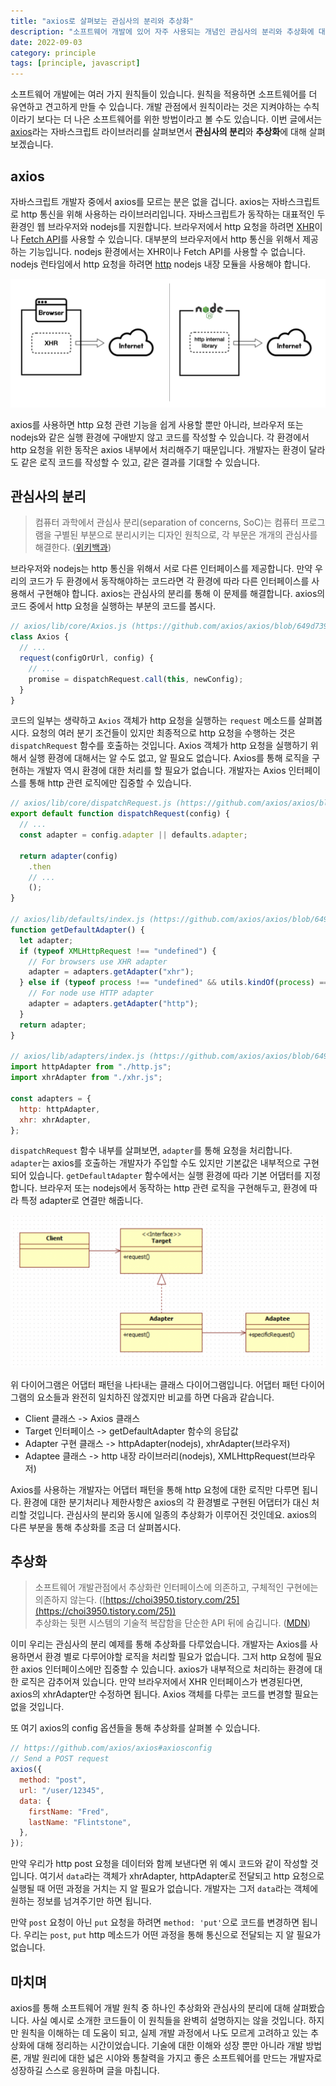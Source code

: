 ```yaml
---
title: "axios로 살펴보는 관심사의 분리와 추상화"
description: "소프트웨어 개발에 있어 자주 사용되는 개념인 관심사의 분리와 추상화에 대해서 axios의 코드를 예시로 보며 살펴봅니다."
date: 2022-09-03
category: principle
tags: [principle, javascript]
---
```


소프트웨어 개발에는 여러 가지 원칙들이 있습니다. 원칙을 적용하면 소프트웨어를 더 유연하고 견고하게 만들 수 있습니다. 개발 관점에서 원칙이라는 것은 지켜야하는 수칙이라기 보다는 더 나은 소프트웨어를 위한 방법이라고 볼 수도 있습니다. 이번 글에서는 [axios](https://github.com/axios/axios)라는 자바스크립트 라이브러리를 살펴보면서 **관심사의 분리**와 **추상화**에 대해 살펴보겠습니다.

## axios

자바스크립트 개발자 중에서 axios를 모르는 분은 없을 겁니다. axios는 자바스크립트로 http 통신을 위해 사용하는 라이브러리입니다. 자바스크립트가 동작하는 대표적인 두 환경인 웹 브라우저와 nodejs를 지원합니다. 브라우저에서 http 요청을 하려면 [XHR](https://developer.mozilla.org/ko/docs/Web/API/XMLHttpRequest)이나 [Fetch API](https://developer.mozilla.org/ko/docs/Web/API/Fetch_API)를 사용할 수 있습니다. 대부분의 브라우저에서 http 통신을 위해서 제공하는 기능입니다. nodejs 환경에서는 XHR이나 Fetch API를 사용할 수 없습니다. nodejs 런타임에서 http 요청을 하려면 [http](https://nodejs.org/api/http.html#http) nodejs 내장 모듈을 사용해야 합니다.

![http-library-on-runtimes](./img/http-library-on-runtimes.png)

axios를 사용하면 http 요청 관련 기능을 쉽게 사용할 뿐만 아니라, 브라우저 또는 nodejs와 같은 실행 환경에 구애받지 않고 코드를 작성할 수 있습니다. 각 환경에서 http 요청을 위한 동작은 axios 내부에서 처리해주기 때문입니다. 개발자는 환경이 달라도 같은 로직 코드를 작성할 수 있고, 같은 결과를 기대할 수 있습니다.

## 관심사의 분리

> 컴퓨터 과학에서 관심사 분리(separation of concerns, SoC)는 컴퓨터 프로그램을 구별된 부분으로 분리시키는 디자인 원칙으로, 각 부문은 개개의 관심사를 해결한다. ([위키백과](https://ko.wikipedia.org/wiki/%EA%B4%80%EC%8B%AC%EC%82%AC_%EB%B6%84%EB%A6%AC))

브라우저와 nodejs는 http 통신을 위해서 서로 다른 인터페이스를 제공합니다. 만약 우리의 코드가 두 환경에서 동작해야하는 코드라면 각 환경에 따라 다른 인터페이스를 사용해서 구현해야 합니다. axios는 관심사의 분리를 통해 이 문제를 해결합니다. axios의 코드 중에서 http 요청을 실행하는 부분의 코드를 봅시다.

```js
// axios/lib/core/Axios.js (https://github.com/axios/axios/blob/649d739288c8e2c55829ac60e2345a0f3439c730/lib/core/Axios.js#L21)
class Axios {
  // ...
  request(configOrUrl, config) {
    // ...
    promise = dispatchRequest.call(this, newConfig);
  }
}
```

코드의 일부는 생략하고 `Axios` 객체가 http 요청을 실행하는 `request` 메소드를 살펴봅시다. 요청의 여러 분기 조건들이 있지만 최종적으로 http 요청을 수행하는 것은 `dispatchRequest` 함수를 호출하는 것입니다. Axios 객체가 http 요청을 실행하기 위해서 실행 환경에 대해서는 알 수도 없고, 알 필요도 없습니다. Axios를 통해 로직을 구현하는 개발자 역시 환경에 대한 처리를 할 필요가 없습니다. 개발자는 Axios 인터페이스를 통해 http 관련 로직에만 집중할 수 있습니다.

```js
// axios/lib/core/dispatchRequest.js (https://github.com/axios/axios/blob/649d739288c8e2c55829ac60e2345a0f3439c730/lib/core/dispatchRequest.js#L33)
export default function dispatchRequest(config) {
  // ...
  const adapter = config.adapter || defaults.adapter;

  return adapter(config)
    .then
    // ...
    ();
}

// axios/lib/defaults/index.js (https://github.com/axios/axios/blob/649d739288c8e2c55829ac60e2345a0f3439c730/lib/defaults/index.js#L22)
function getDefaultAdapter() {
  let adapter;
  if (typeof XMLHttpRequest !== "undefined") {
    // For browsers use XHR adapter
    adapter = adapters.getAdapter("xhr");
  } else if (typeof process !== "undefined" && utils.kindOf(process) === "process") {
    // For node use HTTP adapter
    adapter = adapters.getAdapter("http");
  }
  return adapter;
}

// axios/lib/adapters/index.js (https://github.com/axios/axios/blob/649d739288c8e2c55829ac60e2345a0f3439c730/lib/adapters/index.js#L2)
import httpAdapter from "./http.js";
import xhrAdapter from "./xhr.js";

const adapters = {
  http: httpAdapter,
  xhr: xhrAdapter,
};
```

`dispatchRequest` 함수 내부를 살펴보면, `adapter`를 통해 요청을 처리합니다. `adapter`는 axios를 호출하는 개발자가 주입할 수도 있지만 기본값은 내부적으로 구현되어 있습니다. `getDefaultAdapter` 함수에서는 실행 환경에 따라 기본 어댑터를 지정합니다. 브라우저 또는 nodejs에서 동작하는 http 관련 로직을 구현해두고, 환경에 따라 특정 adapter로 연결만 해줍니다.

![adapter-pattern-diagram](./img/adapter-pattern-diagram.png)

위 다이어그램은 어댑터 패턴을 나타내는 클래스 다이어그램입니다. 어댑터 패턴 다이어그램의 요소들과 완전히 일치하진 않겠지만 비교를 하면 다음과 같습니다.

- Client 클래스 -> Axios 클래스
- Target 인터페이스 -> getDefaultAdapter 함수의 응답값
- Adapter 구현 클래스 -> httpAdapter(nodejs), xhrAdapter(브라우저)
- Adaptee 클래스 -> http 내장 라이브러리(nodejs), XMLHttpRequest(브라우저)

Axios를 사용하는 개발자는 어댑터 패턴을 통해 http 요청에 대한 로직만 다루면 됩니다. 환경에 대한 분기처리나 제한사항은 axios의 각 환경별로 구현된 어댑터가 대신 처리할 것입니다. 관심사의 분리와 동시에 일종의 추상화가 이루어진 것인데요. axios의 다른 부분을 통해 추상화를 조금 더 살펴봅시다.

## 추상화

> 소프트웨어 개발관점에서 추상화란 인터페이스에 의존하고, 구체적인 구현에는 의존하지 않는다. ([https://choi3950.tistory.com/25](https://choi3950.tistory.com/25)) \
> 추상화는 뒷편 시스템의 기술적 복잡함을 단순한 API 뒤에 숨깁니다. ([MDN](https://developer.mozilla.org/ko/docs/Glossary/Abstraction))

이미 우리는 관심사의 분리 예제를 통해 추상화를 다루었습니다. 개발자는 Axios를 사용하면서 환경 별로 다루어야할 로직을 처리할 필요가 없습니다. 그저 http 요청에 필요한 axios 인터페이스에만 집중할 수 있습니다. axios가 내부적으로 처리하는 환경에 대한 로직은 감추어져 있습니다. 만약 브라우저에서 XHR 인터페이스가 변경된다면, axios의 xhrAdapter만 수정하면 됩니다. Axios 객체를 다루는 코드를 변경할 필요는 없을 것입니다.

또 여기 axios의 config 옵션들을 통해 추상화를 살펴볼 수 있습니다.

```js
// https://github.com/axios/axios#axiosconfig
// Send a POST request
axios({
  method: "post",
  url: "/user/12345",
  data: {
    firstName: "Fred",
    lastName: "Flintstone",
  },
});
```

만약 우리가 http post 요청을 데이터와 함께 보낸다면 위 예시 코드와 같이 작성할 것입니다. 여기서 `data`라는 객체가 xhrAdapter, httpAdapter로 전달되고 http 요청으로 실행될 때 어떤 과정을 거치는 지 알 필요가 없습니다. 개발자는 그저 `data`라는 객체에 원하는 정보를 넘겨주기만 하면 됩니다.

만약 `post` 요청이 아닌 `put` 요청을 하려면 `method: 'put'`으로 코드를 변경하면 됩니다. 우리는 `post`, `put` http 메소드가 어떤 과정을 통해 통신으로 전달되는 지 알 필요가 없습니다.

## 마치며

axios를 통해 소프트웨어 개발 원칙 중 하나인 추상화와 관심사의 분리에 대해 살펴봤습니다. 사실 예시로 소개한 코드들이 이 원칙들을 완벽히 설명하지는 않을 것입니다. 하지만 원칙을 이해하는 데 도움이 되고, 실제 개발 과정에서 나도 모르게 고려하고 있는 추상화에 대해 정리하는 시간이었습니다. 기술에 대한 이해와 성장 뿐만 아니라 개발 방법론, 개발 원리에 대한 넓은 시야와 통찰력을 가지고 좋은 소프트웨어를 만드는 개발자로 성장하길 스스로 응원하며 글을 마칩니다.
